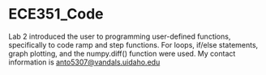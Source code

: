 # ECE351_Code
Lab 2 introduced the user to programming user-defined functions, specifically to code ramp and step functions. For loops, if/else statements, graph plotting, and the numpy.diff() function were used.
My contact information is anto5307@vandals.uidaho.edu
